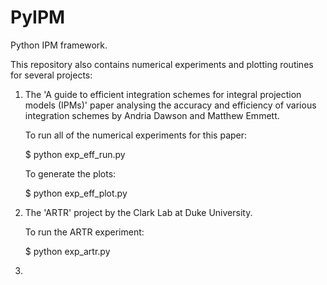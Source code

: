 PyIPM
=====

Python IPM framework.

This repository also contains numerical experiments and plotting
routines for several projects:

1. The 'A guide to efficient integration schemes for integral
   projection models (IPMs)' paper analysing the accuracy and
   efficiency of various integration schemes by Andria Dawson and
   Matthew Emmett.

   To run all of the numerical experiments for this paper:

   $ python exp_eff_run.py

   To generate the plots:

   $ python exp_eff_plot.py


2. The 'ARTR' project by the Clark Lab at Duke University.

   To run the ARTR experiment:

   $ python exp_artr.py

3. 





